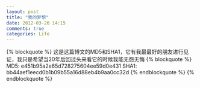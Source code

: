 ```yaml
---
layout: post
title: "我的梦想"
date: 2012-03-26 14:15
comments: true
categories: Life
---
```


{% blockquote %}
这是这篇博文的MD5和SHA1，它有我最最好的朋友进行见证，我只是希望当20年后回过头来看它的时候我能无怨无悔
{% blockquote %}
MD5:  e451b95a2e65d728275604ee59d0e431
SHA1: bb44aef1eecd0b1b09b55a16d88eb4b9aa0cc32d
{% endblockquote %}
{% endblockquote %}
